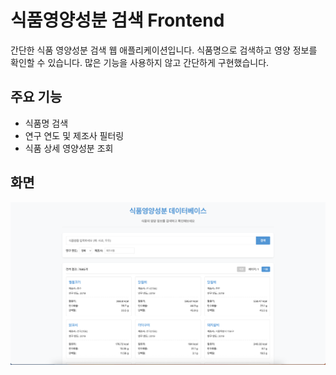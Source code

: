 # 식품영양성분 검색 Frontend

간단한 식품 영양성분 검색 웹 애플리케이션입니다. 식품명으로 검색하고 영양 정보를 확인할 수 있습니다.
많은 기능을 사용하지 않고 간단하게 구현했습니다. 

## 주요 기능
- 식품명 검색
- 연구 연도 및 제조사 필터링
- 식품 상세 영양성분 조회

## 화면

![식품영양성분 검색 화면](screen.png)

